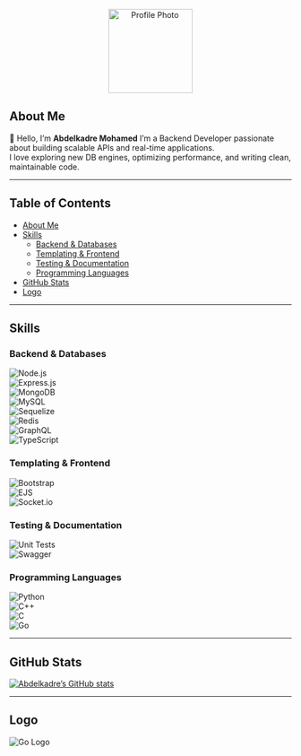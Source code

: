 <!-- Profile README.md -->

<p align="center">
  <img src="assets/profile.jpg?raw=true" alt="Profile Photo" width="150" />
</p>

## About Me  
👋 Hello, I’m **Abdelkadre Mohamed** 
I’m a Backend Developer passionate about building scalable APIs and real-time applications.  
I love exploring new DB engines, optimizing performance, and writing clean, maintainable code.

---

## Table of Contents  
- [About Me](#about-me)  
- [Skills](#skills)  
  - [Backend & Databases](#backend--databases)  
  - [Templating & Frontend](#templating--frontend)  
  - [Testing & Documentation](#testing--documentation)  
  - [Programming Languages](#programming-languages)  
- [GitHub Stats](#github-stats)  
- [Logo](#logo)  

---

## Skills  
### Backend & Databases  
![Node.js](https://img.shields.io/badge/Node.js-Active-brightgreen)  
![Express.js](https://img.shields.io/badge/Express.js-404d59)  
![MongoDB](https://img.shields.io/badge/MongoDB-47A248)  
![MySQL](https://img.shields.io/badge/MySQL-005EAA)  
![Sequelize](https://img.shields.io/badge/Sequelize-52B0E7)  
![Redis](https://img.shields.io/badge/Redis-DC382D?logo=redis&logoColor=white&style=for-the-badge)  
![GraphQL](https://img.shields.io/badge/GraphQL-E10098)  
![TypeScript](https://img.shields.io/badge/TypeScript-3178C6)

### Templating & Frontend  
![Bootstrap](https://img.shields.io/badge/Bootstrap-563D7C?logo=bootstrap&logoColor=white&style=for-the-badge)  
![EJS](https://img.shields.io/badge/-EJS-B4CA65?logo=ejs&logoColor=white&style=flat)  
![Socket.io](https://img.shields.io/badge/Socket.io-4.1.3-010101?logo=Socket.io&logoColor=white&style=flat-square)

### Testing & Documentation  
![Unit Tests](https://img.shields.io/badge/Unit_Testing-passing-brightgreen)  
![Swagger](https://img.shields.io/badge/-Swagger-%23Clojure?logo=swagger&logoColor=white&style=for-the-badge)

### Programming Languages  
![Python](https://img.shields.io/badge/Python-3776AB)  
![C++](https://img.shields.io/badge/C%2B%2B-00599C)  
![C](https://img.shields.io/badge/C-00589C)  
![Go](https://img.shields.io/badge/Go-00ADD8)

---

## GitHub Stats  
[![Abdelkadre’s GitHub stats](https://github-readme-stats.vercel.app/api?username=abdelkadre&show_icons=true&theme=transparent&include_all_commits=true&hide_border=true&bg_color=ffffff00)](https://github.com/abdelkader0mohamed)  

---

## Logo  
![Go Logo](assets/go-logo-blue.png?raw=true)

